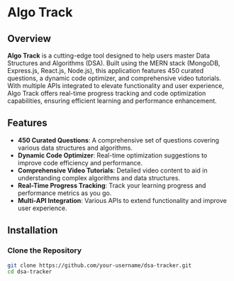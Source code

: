 # Algo Track

## Overview

**Algo Track** is a cutting-edge tool designed to help users master Data Structures and Algorithms (DSA). Built using the MERN stack (MongoDB, Express.js, React.js, Node.js), this application features 450 curated questions, a dynamic code optimizer, and comprehensive video tutorials. With multiple APIs integrated to elevate functionality and user experience, Algo Track offers real-time progress tracking and code optimization capabilities, ensuring efficient learning and performance enhancement.

## Features

- **450 Curated Questions**: A comprehensive set of questions covering various data structures and algorithms.
- **Dynamic Code Optimizer**: Real-time optimization suggestions to improve code efficiency and performance.
- **Comprehensive Video Tutorials**: Detailed video content to aid in understanding complex algorithms and data structures.
- **Real-Time Progress Tracking**: Track your learning progress and performance metrics as you go.
- **Multi-API Integration**: Various APIs to extend functionality and improve user experience.

## Installation

### Clone the Repository

```bash
git clone https://github.com/your-username/dsa-tracker.git
cd dsa-tracker
